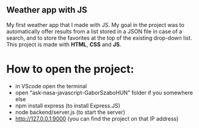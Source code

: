 ## Weather app with JS

My first weather app that I made with JS. My goal in the project was to automatically offer results from a list stored in a JSON file in case of a search, and to store the favorites at the top of the existing drop-down list. This project is made with <strong>HTML</strong>, <strong>CSS</strong> and <strong>JS</strong>.

# How to open the project:
- in VScode open the terminal
- open "ask-nasa-javascript-GaborSzaboHUN" folder if you somewhere else
- npm install express (to install Express.JS)
- node backend/server.js (to start the server)
- http://127.0.0.1:9000 (you can find the project on that IP address)

